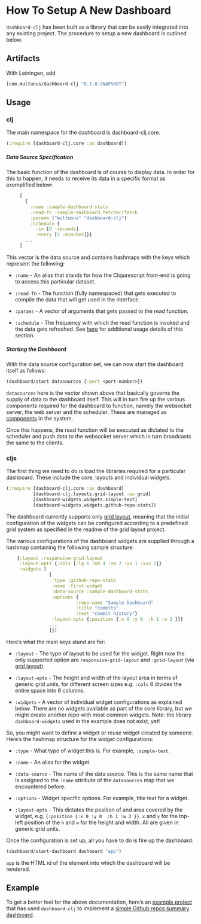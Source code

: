 # How To Setup A New Dashboard

`dashboard-clj` has been built as a library that can be easily integrated into any existing project. The procedure to setup a new dashboard is outlined below.

## Artifacts

With Leiningen, add
```clojure
[com.multunus/dashboard-clj "0.1.0-SNAPSHOT"]
```

## Usage

### clj

The main namespace for the dashboard is dashboard-clj.core.
```clojure
(:require [dashboard-clj.core :as dashboard])
```

##### Data Source Specification

The basic function of the dashboard is of course to display data. In order for this to happen, it needs to receive its data in a specific format as exemplified below:
```clojure
     [
       {
         :name :sample-dashboard-stats
         :read-fn :sample-dashboard.fetcher/fetch
         :params ["multunus" "dashboard-clj"]
         :schedule {
           :in [0 :seconds]
           :every [5 :minutes]}}
       ...
     ]
```

This vector is the data source and contains hashmaps with the keys which represent the following:

* `:name` -
An alias that stands for how the Clojurescript front-end is going to access this particular dataset.

* `:read-fn` - 
The function (fully namespaced) that gets executed to compile the data that will get used in the interface.

* `:params` - 
A vector of arguments that gets passed to the read function.

* `:schedule` - 
The frequency with which the read function is invoked and the data gets refreshed. See [here](http://immutant.org/tutorials/scheduling/) for additional usage details of this section.


##### Starting the Dashboard
With the data source configuration set, we can now start the dashboard itself as follows:
```clojure
(dashboard/start datasources {:port <port-number>})
```

`datasources` here is the vector shown above that basically governs the supply of data to the dashboard itself. This will in turn fire up the various components required for the dashboard to function, namely the websocket server, the web server and the scheduler. These are managed as [components](https://github.com/stuartsierra/component) in the system.

Once this happens, the read function will be executed as dictated to the scheduler and push data to the websocket server which in turn broadcasts the same to the clients.

### cljs

The first thing we need to do is load the libraries required for a particular dashboard. These include the core, layouts and individual widgets.
```clojure
(:require [dashboard-clj.core :as dashboard]
          [dashboard-clj.layouts.grid-layout :as grid]
          [dashboard-widgets.widgets.simple-text]
          [dashboard-widgets.widgets.github-repo-stats])
```

The dashboard currently supports only [grid layout](https://github.com/STRML/react-grid-layout), meaning that the initial configuration of the widgets can be configured according to a predefined grid system as specified in the readme of the grid layout project. 

The various configurations of the dashboard widgets are supplied through a hashmap containing the following sample structure:
```clojure
    {:layout :responsive-grid-layout
     :layout-opts {:cols {:lg 6 :md 4 :sm 2 :xs 1 :xxs 1}}
     :widgets [
                {
                 :type :github-repo-stats
                 :name :first-widget
                 :data-source :sample-dashboard-stats
                 :options {
                          :repo-name "Sample Dashboard"
                          :title "commits"
                          :text "commit history"}
                 :layout-opts {:position {:x 0 :y 0  :h 1 :w 2 }}}
                ...
                ]})
```

Here’s what the main keys stand are for:

* `:layout` - 
The type of layout to be used for the widget. Right now the only supported option are `responsive-grid-layout` and `:grid-layout` (via [grid layout](https://github.com/STRML/react-grid-layout)). 

* `:layout-opts` - 
The height and width of the layout area in terms of generic grid units, for different screen sizes e.g. `:cols` 6 divides the entire space into 6 columns.

* `:widgets` -
A vector of individual widget configurations as explained below. There are no widgets available as part of the core library, but we might create another repo with most common widgets. Note: the library ```dashboard-widgets``` used in the example does not exist, yet!

So, you might want to define a widget or reuse widget created by someone. Here’s the hashmap structure for the widget configurations:

* `:type` -
What type of widget this is. For example, ```:simple-text```.

* `:name` -
An alias for the widget.

* `:data-source` -
The name of the data source. This is the same name that is assigned to the `:name` attribute of the `datasources` map that we encountered before.

* `:options` -
Widget specific options. For example, title text for a widget.

* `:layout-opts` -
This dictates the position of and area covered by the widget, e.g. `{:position {:x 0 :y 0  :h 1 :w 2 }}`. `x` and `y` for the top-left position of the `h` and `w` for the height and width. All are given in generic grid units.


Once the configuration is set up, all you have to do is fire up the dashboard:
```clojure
(dashboard/start-dashboard dashboard "app")
```

`app` is the HTML id of the element into which the dashboard will be rendered.

## Example
To get a better feel for the above documentation, here’s an [example project](https://github.com/kp2222/deliverit-dashboard) that has used `dashboard-clj` to implement a [simple Github repos summary dashboard](https://protected-wave-36452.herokuapp.com/).
